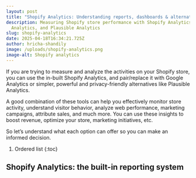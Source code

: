 ```yaml
---
layout: post
title: "Shopify Analytics: Understanding reports, dashboards & alternatives"
description: Measuring Shopify store performance with Shopify Analytics, Google
  Analytics, and Plausible Analytics
slug: shopify-analytics
date: 2025-04-18T16:34:21.725Z
author: hricha-shandily
image: /uploads/shopify-analytics.png
image-alt: Shopify analytics
---
```

If you are trying to measure and analyze the activities on your Shopify store, you can use the in-built Shopify Analytics, and pair/replace it with Google Analytics or simpler, powerful and privacy-friendly alternatives like Plausible Analytics. 

A good combination of these tools can help you effectively monitor store activity, understand visitor behavior, analyze web performance, marketing campaigns, attribute sales, and much more. You can use these insights to boost revenue, optimize your store, marketing initiatives, etc.

So let’s understand what each option can offer so you can make an informed decision.

1. Ordered list
{:toc}

## Shopify Analytics: the built-in reporting system